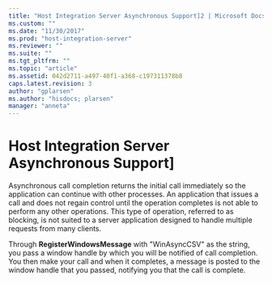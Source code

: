 ```yaml
---
title: "Host Integration Server Asynchronous Support]2 | Microsoft Docs"
ms.custom: ""
ms.date: "11/30/2017"
ms.prod: "host-integration-server"
ms.reviewer: ""
ms.suite: ""
ms.tgt_pltfrm: ""
ms.topic: "article"
ms.assetid: 042d2711-a497-40f1-a368-c197311378b8
caps.latest.revision: 3
author: "gplarsen"
ms.author: "hisdocs; plarsen"
manager: "anneta"
---
```

# Host Integration Server Asynchronous Support]
Asynchronous call completion returns the initial call immediately so the application can continue with other processes. An application that issues a call and does not regain control until the operation completes is not able to perform any other operations. This type of operation, referred to as blocking, is not suited to a server application designed to handle multiple requests from many clients.  
  
 Through **RegisterWindowsMessage** with "WinAsyncCSV" as the string, you pass a window handle by which you will be notified of call completion. You then make your call and when it completes, a message is posted to the window handle that you passed, notifying you that the call is complete.